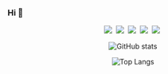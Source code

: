 
### Hi 👋


<p align="center">
  <img src="https://img.shields.io/badge/R-276dc3?style=flat-square&logo=R&logoColor=white"/></a>&nbsp
  <img src="https://img.shields.io/badge/Python-3776AB?style=flat-square&logo=Python&logoColor=white"/></a>&nbsp
  <img src="https://img.shields.io/badge/LaTeX-008080?style=flat-square&logo=LaTeX&logoColor=white"/></a>&nbsp
  <img src="https://img.shields.io/badge/Jupyter-F37626?style=flat-square&logo=Jupyter&logoColor=white"/></a>&nbsp
  <img src="https://img.shields.io/badge/GitHub-181717?style=flat-square&logo=GitHub&logoColor=white"/></a>&nbsp

</p>

 

<div align="center">

![GitHub stats](https://github-readme-stats.vercel.app/api?username=DO-WON&hide=prs,issues&show_icons=true&theme=tokyonight&bg_color=00000000&layout=compact&include_all_commits=true&count_private=true)


![Top Langs](https://github-readme-stats.vercel.app/api/top-langs/?username=DO-WON&bg_color=00000000&theme=tokyonight&hide=TeX&layout=compact)

</div>

<!--
**DO-WON/DO-WON** is a ✨ _special_ ✨ repository because its `README.md` (this file) appears on your GitHub profile.

Here are some ideas to get you started:

- 🔭 I’m currently working on ...
- 🌱 I’m currently learning ...
- 👯 I’m looking to collaborate on ...
- 🤔 I’m looking for help with ...
- 💬 Ask me about ...
- 📫 How to reach me: ...
- 😄 Pronouns: ...
- ⚡ Fun fact: ...


-->

